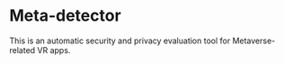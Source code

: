 # Meta-detector
This is an automatic security and privacy evaluation tool for Metaverse-related VR apps.
